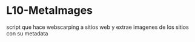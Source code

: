# L10-MetaImages
script que hace webscarping a sitios web y extrae imagenes de los sitios con su metadata 
